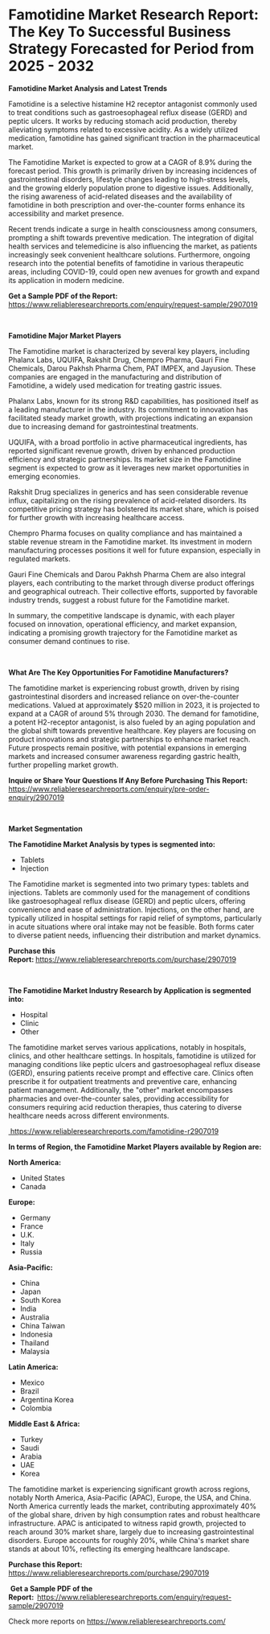 <p><h1>Famotidine Market Research Report: The Key To Successful Business Strategy Forecasted for Period from 2025 - 2032</h1></p><p><strong>Famotidine Market Analysis and Latest Trends</strong></p>
<p><p>Famotidine is a selective histamine H2 receptor antagonist commonly used to treat conditions such as gastroesophageal reflux disease (GERD) and peptic ulcers. It works by reducing stomach acid production, thereby alleviating symptoms related to excessive acidity. As a widely utilized medication, famotidine has gained significant traction in the pharmaceutical market.</p><p>The Famotidine Market is expected to grow at a CAGR of 8.9% during the forecast period. This growth is primarily driven by increasing incidences of gastrointestinal disorders, lifestyle changes leading to high-stress levels, and the growing elderly population prone to digestive issues. Additionally, the rising awareness of acid-related diseases and the availability of famotidine in both prescription and over-the-counter forms enhance its accessibility and market presence. </p><p>Recent trends indicate a surge in health consciousness among consumers, prompting a shift towards preventive medication. The integration of digital health services and telemedicine is also influencing the market, as patients increasingly seek convenient healthcare solutions. Furthermore, ongoing research into the potential benefits of famotidine in various therapeutic areas, including COVID-19, could open new avenues for growth and expand its application in modern medicine.</p></p>
<p><strong>Get a Sample PDF of the Report:&nbsp;</strong> <a href="https://www.reliableresearchreports.com/enquiry/request-sample/2907019?utm_campaign=3110&utm_medium=2&utm_source=Github&utm_content=ia&utm_term=12032025&utm_id=famotidine">https://www.reliableresearchreports.com/enquiry/request-sample/2907019</a></p>
<p>&nbsp;</p>
<p><strong>Famotidine Major Market Players</strong></p>
<p><p>The Famotidine market is characterized by several key players, including Phalanx Labs, UQUIFA, Rakshit Drug, Chempro Pharma, Gauri Fine Chemicals, Darou Pakhsh Pharma Chem, PAT IMPEX, and Jayusion. These companies are engaged in the manufacturing and distribution of Famotidine, a widely used medication for treating gastric issues.</p><p>Phalanx Labs, known for its strong R&D capabilities, has positioned itself as a leading manufacturer in the industry. Its commitment to innovation has facilitated steady market growth, with projections indicating an expansion due to increasing demand for gastrointestinal treatments.</p><p>UQUIFA, with a broad portfolio in active pharmaceutical ingredients, has reported significant revenue growth, driven by enhanced production efficiency and strategic partnerships. Its market size in the Famotidine segment is expected to grow as it leverages new market opportunities in emerging economies.</p><p>Rakshit Drug specializes in generics and has seen considerable revenue influx, capitalizing on the rising prevalence of acid-related disorders. Its competitive pricing strategy has bolstered its market share, which is poised for further growth with increasing healthcare access.</p><p>Chempro Pharma focuses on quality compliance and has maintained a stable revenue stream in the Famotidine market. Its investment in modern manufacturing processes positions it well for future expansion, especially in regulated markets.</p><p>Gauri Fine Chemicals and Darou Pakhsh Pharma Chem are also integral players, each contributing to the market through diverse product offerings and geographical outreach. Their collective efforts, supported by favorable industry trends, suggest a robust future for the Famotidine market.</p><p>In summary, the competitive landscape is dynamic, with each player focused on innovation, operational efficiency, and market expansion, indicating a promising growth trajectory for the Famotidine market as consumer demand continues to rise.</p></p>
<p>&nbsp;</p>
<p><strong>What Are The Key Opportunities For Famotidine Manufacturers?</strong></p>
<p><p>The famotidine market is experiencing robust growth, driven by rising gastrointestinal disorders and increased reliance on over-the-counter medications. Valued at approximately $520 million in 2023, it is projected to expand at a CAGR of around 5% through 2030. The demand for famotidine, a potent H2-receptor antagonist, is also fueled by an aging population and the global shift towards preventive healthcare. Key players are focusing on product innovations and strategic partnerships to enhance market reach. Future prospects remain positive, with potential expansions in emerging markets and increased consumer awareness regarding gastric health, further propelling market growth.</p></p>
<p><strong>Inquire or Share Your Questions If Any Before Purchasing This Report:</strong> <a href="https://www.reliableresearchreports.com/enquiry/pre-order-enquiry/2907019?utm_campaign=3110&utm_medium=2&utm_source=Github&utm_content=ia&utm_term=12032025&utm_id=famotidine">https://www.reliableresearchreports.com/enquiry/pre-order-enquiry/2907019</a></p>
<p>&nbsp;</p>
<p><strong>Market Segmentation</strong></p>
<p><strong>The Famotidine Market Analysis by types is segmented into:</strong></p>
<p><ul><li>Tablets</li><li>Injection</li></ul></p>
<p><p>The Famotidine market is segmented into two primary types: tablets and injections. Tablets are commonly used for the management of conditions like gastroesophageal reflux disease (GERD) and peptic ulcers, offering convenience and ease of administration. Injections, on the other hand, are typically utilized in hospital settings for rapid relief of symptoms, particularly in acute situations where oral intake may not be feasible. Both forms cater to diverse patient needs, influencing their distribution and market dynamics.</p></p>
<p><strong>Purchase this Report:&nbsp;</strong><a href="https://www.reliableresearchreports.com/purchase/2907019?utm_campaign=3110&utm_medium=2&utm_source=Github&utm_content=ia&utm_term=12032025&utm_id=famotidine">https://www.reliableresearchreports.com/purchase/2907019</a></p>
<p>&nbsp;</p>
<p><strong>The Famotidine Market Industry Research by Application is segmented into:</strong></p>
<p><ul><li>Hospital</li><li>Clinic</li><li>Other</li></ul></p>
<p><p>The famotidine market serves various applications, notably in hospitals, clinics, and other healthcare settings. In hospitals, famotidine is utilized for managing conditions like peptic ulcers and gastroesophageal reflux disease (GERD), ensuring patients receive prompt and effective care. Clinics often prescribe it for outpatient treatments and preventive care, enhancing patient management. Additionally, the "other" market encompasses pharmacies and over-the-counter sales, providing accessibility for consumers requiring acid reduction therapies, thus catering to diverse healthcare needs across different environments.</p></p>
<p><a href="https://www.reliableresearchreports.com/famotidine-r2907019?utm_campaign=3110&utm_medium=2&utm_source=Github&utm_content=ia&utm_term=12032025&utm_id=famotidine">&nbsp;https://www.reliableresearchreports.com/famotidine-r2907019</a></p>
<p><strong>In terms of Region, the Famotidine Market Players available by Region are:</strong></p>
<p>
    <p> <strong> North America: </strong>
        <ul>
            <li>United States</li>
            <li>Canada</li>
        </ul>
        </p> 
    <p> <strong> Europe: </strong>
        <ul>
            <li>Germany</li>
            <li>France</li>
            <li>U.K.</li>
            <li>Italy</li>
            <li>Russia</li>
        </ul>
        </p> 
    <p> <strong> Asia-Pacific: </strong>
        <ul>
            <li>China</li>
            <li>Japan</li>
            <li>South Korea</li>
            <li>India</li>
            <li>Australia</li>
            <li>China Taiwan</li>
            <li>Indonesia</li>
            <li>Thailand</li>
            <li>Malaysia</li>
        </ul>
        </p> 
    <p> <strong> Latin America: </strong>
        <ul>
            <li>Mexico</li>
            <li>Brazil</li>
            <li>Argentina Korea</li>
            <li>Colombia</li>
        </ul>
        </p> 
    <p> <strong> Middle East & Africa: </strong>
        <ul>
            <li>Turkey</li>
            <li>Saudi</li>
            <li>Arabia</li>
            <li>UAE</li>
            <li>Korea</li>
        </ul>
    </p>
    </p>
<p><p>The famotidine market is experiencing significant growth across regions, notably North America, Asia-Pacific (APAC), Europe, the USA, and China. North America currently leads the market, contributing approximately 40% of the global share, driven by high consumption rates and robust healthcare infrastructure. APAC is anticipated to witness rapid growth, projected to reach around 30% market share, largely due to increasing gastrointestinal disorders. Europe accounts for roughly 20%, while China's market share stands at about 10%, reflecting its emerging healthcare landscape.</p></p>
<p><strong>Purchase this Report: </strong><a href="https://www.reliableresearchreports.com/purchase/2907019?utm_campaign=3110&utm_medium=2&utm_source=Github&utm_content=ia&utm_term=12032025&utm_id=famotidine">https://www.reliableresearchreports.com/purchase/2907019</a></p>
<p>&nbsp;<strong>Get a Sample PDF of the Report:&nbsp;&nbsp;</strong><a href="https://www.reliableresearchreports.com/enquiry/request-sample/2907019?utm_campaign=3110&utm_medium=2&utm_source=Github&utm_content=ia&utm_term=12032025&utm_id=famotidine">https://www.reliableresearchreports.com/enquiry/request-sample/2907019</a></p>
<p><strong></strong></p>
<p>Check more reports on <a href="https://www.reliableresearchreports.com/?utm_campaign=3110&utm_medium=2&utm_source=Github&utm_content=ia&utm_term=12032025&utm_id=famotidine">https://www.reliableresearchreports.com/</a></p>